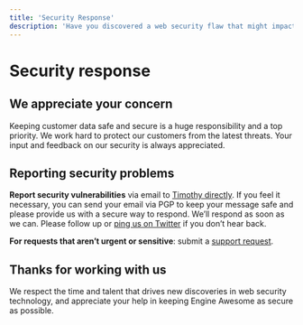 ```yaml
---
title: 'Security Response'
description: 'Have you discovered a web security flaw that might impact one of our products? Here’s how you can report it.'
---
```


# Security response

## We appreciate your concern

Keeping customer data safe and secure is a huge responsibility and a top priority. We work hard to protect our customers from the latest threats. Your input and feedback on our security is always appreciated.

## Reporting security problems

**Report security vulnerabilities** via email to [Timothy directly](mailto:me@timothybjacobs.com). If you feel it necessary, you can send your email via PGP to keep your message safe and please provide us with a secure way to respond. We’ll respond as soon as we can. Please follow up or [ping us on Twitter](https://twitter.com/engineawesome) if you don’t hear back.

**For requests that aren’t urgent or sensitive**: submit a [support request](https://engineawesome.com/support/).

## Thanks for working with us

We respect the time and talent that drives new discoveries in web security technology, and appreciate your help in keeping Engine Awesome as secure as possible.
